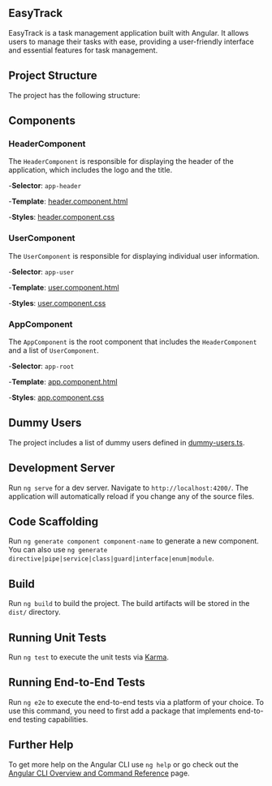 ## EasyTrack

EasyTrack is a task management application built with Angular. It allows users to manage their tasks with ease, providing a user-friendly interface and essential features for task management.

## Project Structure

The project has the following structure:

## Components

### HeaderComponent

The `HeaderComponent` is responsible for displaying the header of the application, which includes the logo and the title.

-**Selector**: `app-header`

-**Template**: [header.component.html](src/app/header/header/header.component.html)

-**Styles**: [header.component.css](src/app/header/header/header.component.css)

### UserComponent

The `UserComponent` is responsible for displaying individual user information.

-**Selector**: `app-user`

-**Template**: [user.component.html](src/app/user/user/user.component.html)

-**Styles**: [user.component.css](src/app/user/user/user.component.css)

### AppComponent

The `AppComponent` is the root component that includes the `HeaderComponent` and a list of `UserComponent`.

-**Selector**: `app-root`

-**Template**: [app.component.html](src/app/app.component.html)

-**Styles**: [app.component.css](src/app/app.component.css)

## Dummy Users

The project includes a list of dummy users defined in [dummy-users.ts](src/app/dummy-users.ts).

## Development Server

Run `ng serve` for a dev server. Navigate to `http://localhost:4200/`. The application will automatically reload if you change any of the source files.

## Code Scaffolding

Run `ng generate component component-name` to generate a new component. You can also use `ng generate directive|pipe|service|class|guard|interface|enum|module`.

## Build

Run `ng build` to build the project. The build artifacts will be stored in the `dist/` directory.

## Running Unit Tests

Run `ng test` to execute the unit tests via [Karma](https://karma-runner.github.io).

## Running End-to-End Tests

Run `ng e2e` to execute the end-to-end tests via a platform of your choice. To use this command, you need to first add a package that implements end-to-end testing capabilities.

## Further Help

To get more help on the Angular CLI use `ng help` or go check out the [Angular CLI Overview and Command Reference](https://angular.io/cli) page.
